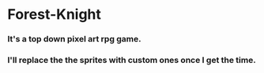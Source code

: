 # Forest-Knight
### It's a top down pixel art rpg game.
### I'll replace the the sprites with custom ones once I get the time.
